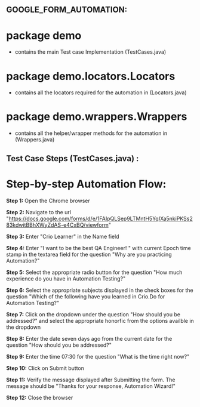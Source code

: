## GOOGLE_FORM_AUTOMATION:

# package demo 
- contains the main Test case Implementation  (TestCases.java) 
# package demo.locators.Locators
- contains all the locators required for the automation in  (Locators.java)
# package demo.wrappers.Wrappers
- contains all the helper/wrapper methods for the automation in  (Wrappers.java)


## Test Case Steps (TestCases.java) :
# Step-by-step Automation Flow:

**Step 1:** Open the Chrome browser

**Step 2:** Navigate to the url "https://docs.google.com/forms/d/e/1FAIpQLSep9LTMntH5YqIXa5nkiPKSs283kdwitBBhXWyZdAS-e4CxBQ/viewform"

**Step 3:** Enter "Crio Learner" in the Name field

**Step 4:** Enter "I want to be the best QA Engineer! " with current Epoch time stamp in the textarea field for the question "Why are you practicing Automation?" 

**Step 5:** Select the appropriate radio button for the question "How much experience do you have in Automation Testing?"

**Step 6:** Select the appropriate subjects displayed in the check boxes for the question "Which of the following have you learned in Crio.Do for Automation Testing?"

**Step 7:** Click on the dropdown under the question "How should you be addressed?" and select the appropriate honorfic from the options availble in the dropdown 

**Step 8:** Enter the date seven days ago from the current date for the question "How should you be addressed?"

**Step 9:** Enter the time 07:30 for the question "What is the time right now?"

**Step 10:** Click on Submit button

**Step 11:** Verify the message displayed after Submitting the form. The message should be "Thanks for your response, Automation Wizard!"

**Step 12:** Close the browser



